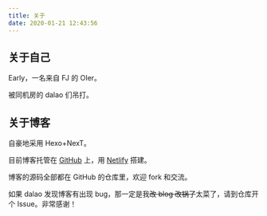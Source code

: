 ```yaml
---
title: 关于
date: 2020-01-21 12:43:56
---
```


## <i class="fa fa-quote-left fa-2x fa-pull-left fa-border" aria-hidden="true"></i> 关于自己

Early，一名来自 FJ 的 OIer。

被同机房的 dalao 们吊打。

## <i class="fa fa-quote-left fa-2x fa-pull-left fa-border" aria-hidden="true"></i> 关于博客

自豪地采用 Hexo+NexT。

目前博客托管在 [<i class="iconfont icon-github"></i> GitHub](https://github.com) 上，用 [<i class="iconfont icon-netlify"></i> Netlify](https://netlify.com) 搭建。

博客的源码全部都在 GitHub 的仓库里，欢迎 fork 和交流。

如果 dalao 发现博客有出现 bug，那一定是我~~改 blog 改锅了~~太菜了，请到仓库开个 Issue。非常感谢！
